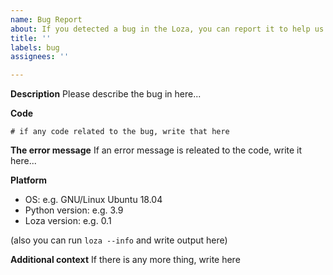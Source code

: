 ```yaml
---
name: Bug Report
about: If you detected a bug in the Loza, you can report it to help us
title: ''
labels: bug
assignees: ''

---
```


**Description**
Please describe the bug in here...

**Code**
```
# if any code related to the bug, write that here
```

**The error message**
If an error message is releated to the code, write it here...

**Platform**
- OS: e.g. GNU/Linux Ubuntu 18.04
- Python version: e.g. 3.9
- Loza version: e.g. 0.1

(also you can run `loza --info` and write output here)

**Additional context**
If there is any more thing, write here
